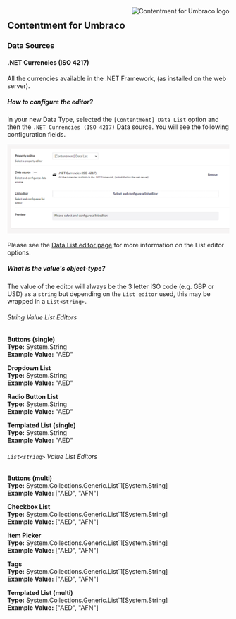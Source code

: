 <img src="../assets/img/logo.png" alt="Contentment for Umbraco logo" title="A state of Umbraco happiness." height="130" align="right">

## Contentment for Umbraco

### Data Sources

#### .NET Currencies (ISO 4217)

All the currencies available in the .NET Framework, (as installed on the web server).


##### How to configure the editor?

In your new Data Type, selected the `[Contentment] Data List` option and then the `.NET Currencies (ISO 4217)` Data source. You will see the following configuration fields.

![Configuration Editor for Data List - empty state](data-source--currencies--configuration-editor-01.png)

Please see the [Data List editor page](../editors/data-list.md) for more information on the List editor options.

##### What is the value's object-type?

The value of the editor will always be the 3 letter ISO code (e.g. GBP or USD) as a `string` but depending on the `List editor` used, this may be wrapped in a `List<string>`.

###### String Value List Editors

**Buttons (single)**  
**Type:** System.String  
**Example Value:** "AED"    

**Dropdown List**  
**Type:** System.String  
**Example Value:** "AED"    

**Radio Button List**  
**Type:** System.String  
**Example Value:** "AED"    

**Templated List (single)**  
**Type:** System.String  
**Example Value:** "AED"    

###### `List<string>` Value List Editors

**Buttons (multi)**  
**Type:** System.Collections.Generic.List`1[System.String]  
**Example Value:** ["AED", "AFN"]    

**Checkbox List**  
**Type:** System.Collections.Generic.List`1[System.String]  
**Example Value:** ["AED", "AFN"]   

**Item Picker**  
**Type:** System.Collections.Generic.List`1[System.String]  
**Example Value:** ["AED", "AFN"]    
 
**Tags**  
**Type:** System.Collections.Generic.List`1[System.String]  
**Example Value:** ["AED", "AFN"]    

**Templated List (multi)**  
**Type:** System.Collections.Generic.List`1[System.String]  
**Example Value:** ["AED", "AFN"]